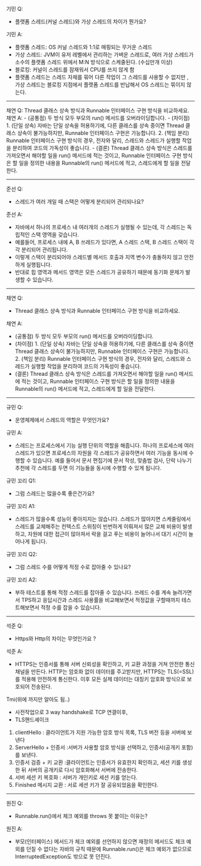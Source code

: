 기민 Q: 
- 플랫폼 스레드(커널 스레드)와 가상 스레드의 차이가 뭔가요?

기민 A: 
- 플랫폼 스레드: OS 커널 스레드와 1:1로 매핑되는 무거운 스레드
- 가상 스레드: JVM이 유저 레벨에서 관리하는 가벼운 스레드로, 여러 가상 스레드가 소수의 플랫폼 스레드 위에서 M:N 방식으로 스케줄된다. (수십만개 이상)
- 블로킹: 커널이 스레드를 잠재워서 CPU를 쓰지 않게 함
- 플랫폼 스레드는 스레드 자체를 묶어 다른 작업이 그 스레드를 사용할 수 없지만 , 가상 스레드는 블로킹 지점에서 플랫폼 스레드를 반납해서 OS 스레드는 묶이지 않는다. 

---
채연 Q: Thread 클래스 상속 방식과 Runnable 인터페이스 구현 방식을 비교하세요.
채연 A:
	- (공통점) 
		두 방식 모두 부모의 run() 메서드를 오버라이딩합니다.
	- (차이점) 
		1. (단일 상속) 자바는 단일 상속을 허용하기에, 다른 클래스를 상속 중이면 Thread 클래스 상속이 불가능하지만, Runnable 인터페이스 구현은 가능합니다.
		2. (책임 분리) Runnable 인터페이스 구현 방식의 경우, 전자와 달리, 스레드와 스레드가 실행할 작업을 분리하여 코드의 가독성이 좋습니다.
	- (결론) 
		Thread 클래스 상속 방식은 스레드를 가져오면서 해야할 일을 run() 메서드에 적는 것이고, Runnable 인터페이스 구현 방식은 할 일을 정의한 내용을 Runnable의 run() 메서드에 적고, 스레드에게 할 일을 전달한다.

---
준선 Q: 
- 스레드가 여러 개일 때 스택은 어떻게 분리되어 관리되나요?

준선 A:
- 자바에서 하나의 프로세스 내 여러개의 스레드가 실행될 수 있는데, 각 스레드는 독립적인 스택 영역을 갖습니다.
- 예를들어, 프로세스 내에 A, B 쓰레드가 있다면, A 스레드 스택, B 스레드 스택이 각각 분리되어 관리됩니다.  
- 이렇게 스택이 분리되어야 스레드별 메서드 호출과 지역 변수가 충돌하지 않고 안전하게 실행됩니다.
- 반대로 힙 영역과 메서드 영역은 모든 스레드가 공유하기 때문에 동기화 문제가 발생할 수 있습니다.

---
채연 Q: 
- Thread 클래스 상속 방식과 Runnable 인터페이스 구현 방식을 비교하세요.

채연 A:
- (공통점) 
		두 방식 모두 부모의 run() 메서드를 오버라이딩합니다.
- (차이점) 
		1. (단일 상속) 자바는 단일 상속을 허용하기에, 다른 클래스를 상속 중이면 Thread 클래스 상속이 불가능하지만, Runnable 인터페이스 구현은 가능합니다.
		2. (책임 분리) Runnable 인터페이스 구현 방식의 경우, 전자와 달리, 스레드와 스레드가 실행할 작업을 분리하여 코드의 가독성이 좋습니다.
- (결론) 
		Thread 클래스 상속 방식은 스레드를 가져오면서 해야할 일을 run() 메서드에 적는 것이고, Runnable 인터페이스 구현 방식은 할 일을 정의한 내용을 Runnable의 run() 메서드에 적고, 스레드에게 할 일을 전달한다.
---
규민 Q:
- 운영체제에서 스레드의 역할은 무엇인가요?

규민 A:
- 스레드는 프로세스에서 기능 실행 단위의 역할을 해줍니다. 하나의 프로세스에 여러 스레드가 있으면 프로세스의 자원을 각 스레드가 공유하면서 여러 기능을 동시에 수행할 수 있습니다. 예를 들어서 문서 편집기에 문서 작성, 맞춤법 검사, 단락 나누기 추천에 각 스레드를 두면 이 기능들을 동시에 수행할 수 있게 됩니다.

규민 꼬리 Q1:
- 그럼 스레드는 많을수록 좋은건가요?
  
규민 꼬리 A1:
- 스레드가 많을수록 성능이 좋아지지는 않습니다. 스레드가 많아지면 스케줄링에서 스레드를 교체해주는 컨텍스트 스위칭이 빈번하게 이뤄져서 많은 교체 비용이 발생하고, 자원에 대한 접근이 많아져서 락을 걸고 푸는 비용이 늘어나서 대기 시간이 늘어나게 됩니다.

규민 꼬리 Q2:
- 그럼 스레드 수를 어떻게 적정 수로 잡아줄 수 있나요?
  
규민 꼬리 A2:
- 부하 테스트를 통해 적정 스레드를 잡아줄 수 있습니다. 쓰레드 수를 계속 늘려가면서 TPS하고 응답시간과 스레드 사용률을 비교해보면서 적정값을 구할때까지 테스트해보면서 적정 수를 잡을 수 있습니다.

---

석준 Q:

- Https와 Http의 차이는 무엇인가요 ?

석준 A:

- HTTPS는 인증서를 통해 서버 신뢰성을 확인하고, 키 교환 과정을 거쳐 안전한 통신 채널을 만든다.
HTTP는 암호화 없이 데이터를 주고받지만, HTTPS는 TLS(=SSL)를 적용해 안전하게 통신한다.
이후 모든 실제 데이터는 대칭키 암호화 방식으로 보호되어 전송된다.

Tmi(위에 까지만 알아도 됨..)
- 사전작업으로 3 way handshake로 TCP 연결이후,
- TLS핸드셰이크
1. clientHello : 클라이언트가 지원 가능한 암호 방식 목록, TLS 버전 등을 서버에 보낸다
2. ServerHello + 인증서 :서버가 사용할 암호 방식을 선택하고, 인증서(공개키 포함)를 보낸다.
3. 인증서 검증 + 키 교환 :클라이언트는 인증서가 유효한지 확인하고, 세션 키를 생성한 뒤 서버의 공개키로 다시 암호화해서 서버에 전송한다.
4. 서버 세션 키 복호화 : 서버가 개인키로 세션 키를 얻는다.
5. Finished 메시지 교환 : 서로 세션 키가 잘 공유되었음을 확인한다.

---

원진 Q:
- Runnable.run()에서 체크 예외를 throws 못 붙이는 이유는?

원진 A:
- 부모(인터페이스) 메서드가 체크 예외를 선언하지 않으면 재정의 메서드도 체크 예외를 던질 수 없다는 자바의 규칙 때문에 
Runnable.run()은 체크 예외가 없으므로 InterruptedException도 밖으로 못 던진다.
